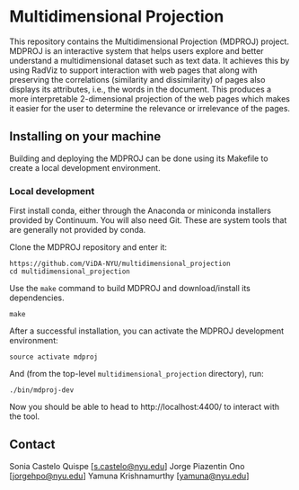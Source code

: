 # Multidimensional Projection

This repository contains the Multidimensional Projection (MDPROJ) project. MDPROJ is an interactive system that helps users explore and better understand a multidimensional dataset such as text data. It achieves this by using RadViz to support interaction with web pages that along with preserving the correlations (similarity and dissimilarity) of pages also displays its attributes, i.e.,  the words in the document. This produces a more interpretable 2-dimensional projection of the web pages which makes it easier for the user to determine the relevance or irrelevance of the pages.

## Installing on your machine

Building and deploying the MDPROJ can be done using its Makefile to create a local development environment.

### Local development

First install conda, either through the Anaconda or miniconda installers provided by Continuum.  You will also need Git.  These are system tools that are generally not provided by conda.

Clone the MDPROJ repository and enter it:

```
https://github.com/ViDA-NYU/multidimensional_projection
cd multidimensional_projection
```

Use the `make` command to build MDPROJ and download/install its dependencies.

```
make
```

After a successful installation, you can activate the MDPROJ development environment:

```
source activate mdproj
```

And (from the top-level `multidimensional_projection` directory), run:

```
./bin/mdproj-dev
```

Now you should be able to head to http://localhost:4400/ to interact
with the tool.

## Contact

Sonia Castelo Quispe [s.castelo@nyu.edu]
Jorge Piazentin Ono [jorgehpo@nyu.edu]
Yamuna Krishnamurthy [yamuna@nyu.edu]







